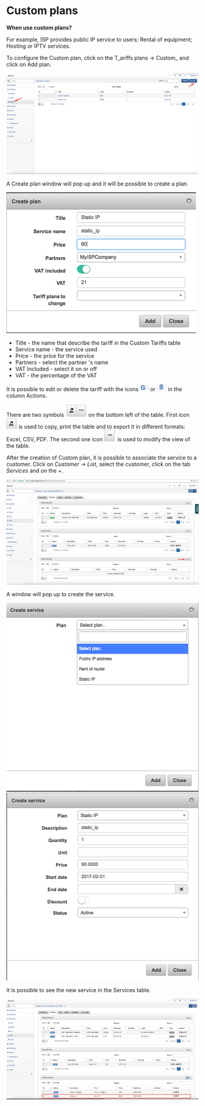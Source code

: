 Custom plans
============

**When use custom plans?**

For example, ISP provides public IP service to users; Rental of equipment; Hosting or IPTV services.

To configure the Custom plan, click on the T_ariffs plans → Custom_ and click on Add plan.

![custom_addplan.png](custom_addplan.png)

A Create plan window will pop up and it will be possible to create a plan.

![create_custom_plan.png](create_custom_plan.png)

* Title - the name that describe the tariff in the Custom Tariffs table
* Service name - the service used
* Price - the price for the service
* Partners - select the partner 's name
* VAT Included - select it on or off
* VAT - the percentage of the VAT

It is possible to edit or delete the tariff with the icons ![edit.png](edit.png) or ![delete.png](delete.png) in the column Actions.

There are two symbols ![symbolsbottomleft.png](symbolsbottomleft.png) on the bottom left of the table. First icon ![esportaformati.png](esportaformati.png) is used to copy, print the table and to export it in different formats: Excel, CSV, PDF. The second one icon ![modifytheview.png](modifytheview.png) is used to modify the view of the table.

After the creation of Custom plan, it is possible to associate the service to a customer. Click on _Customer → List_, select the customer, click on the tab _Services_ and on the +.

![Custom_add.png](Custom_add.png)

A window will pop up to create the service.

![createserviceone.png](createserviceone.png)![createservicetwo.png](createservicetwo.png)

It is possible to see the new service in the Services table.

![static_ip.png](static_ip.png)
